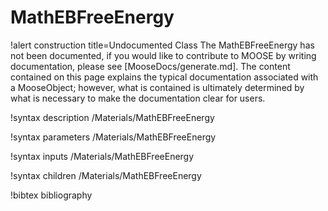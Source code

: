 <!-- MOOSE Documentation Stub: Remove this when content is added. -->

# MathEBFreeEnergy

!alert construction title=Undocumented Class
The MathEBFreeEnergy has not been documented, if you would like to contribute to MOOSE by
writing documentation, please see [MooseDocs/generate.md]. The content contained on this page explains
the typical documentation associated with a MooseObject; however, what is contained is ultimately
determined by what is necessary to make the documentation clear for users.

!syntax description /Materials/MathEBFreeEnergy

!syntax parameters /Materials/MathEBFreeEnergy

!syntax inputs /Materials/MathEBFreeEnergy

!syntax children /Materials/MathEBFreeEnergy

!bibtex bibliography
